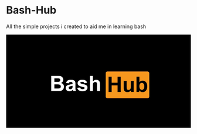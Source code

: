 
# Bash-Hub
All the simple projects i created to aid me in learning bash 


<div align="center">
  <img src="https://github.com/Dawit-Sh/Bash-Hub/blob/main/bashhub.jpg" alt="bash-hub">
</div>
